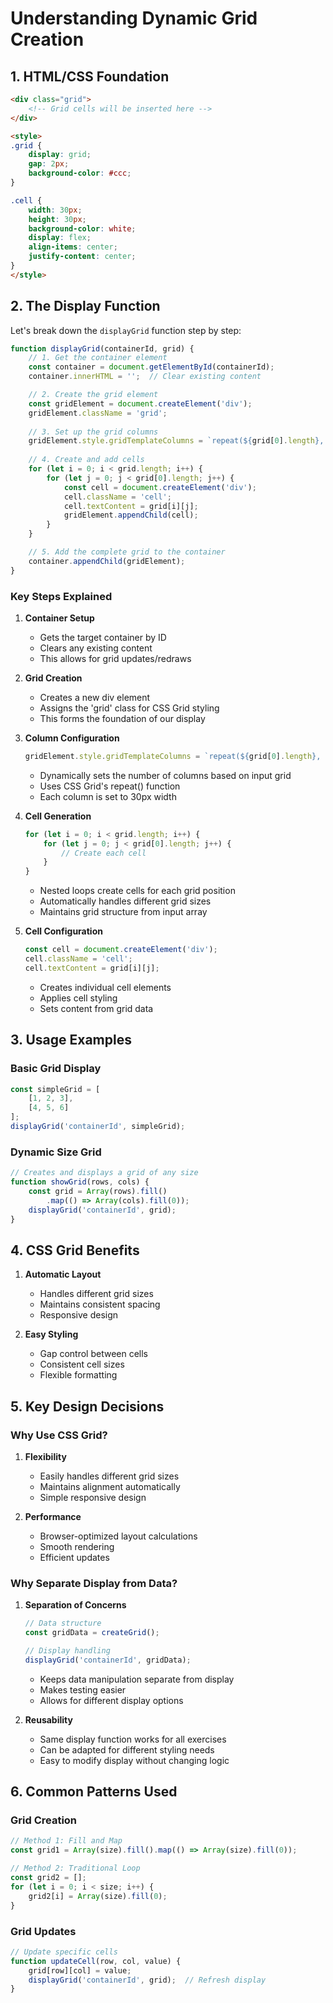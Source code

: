 # Understanding Dynamic Grid Creation

## 1. HTML/CSS Foundation
```html
<div class="grid">
    <!-- Grid cells will be inserted here -->
</div>

<style>
.grid {
    display: grid;
    gap: 2px;
    background-color: #ccc;
}

.cell {
    width: 30px;
    height: 30px;
    background-color: white;
    display: flex;
    align-items: center;
    justify-content: center;
}
</style>
```

## 2. The Display Function
Let's break down the `displayGrid` function step by step:

```javascript
function displayGrid(containerId, grid) {
    // 1. Get the container element
    const container = document.getElementById(containerId);
    container.innerHTML = '';  // Clear existing content

    // 2. Create the grid element
    const gridElement = document.createElement('div');
    gridElement.className = 'grid';
    
    // 3. Set up the grid columns
    gridElement.style.gridTemplateColumns = `repeat(${grid[0].length}, 30px)`;
    
    // 4. Create and add cells
    for (let i = 0; i < grid.length; i++) {
        for (let j = 0; j < grid[0].length; j++) {
            const cell = document.createElement('div');
            cell.className = 'cell';
            cell.textContent = grid[i][j];
            gridElement.appendChild(cell);
        }
    }

    // 5. Add the complete grid to the container
    container.appendChild(gridElement);
}
```

### Key Steps Explained

1. **Container Setup**
   - Gets the target container by ID
   - Clears any existing content
   - This allows for grid updates/redraws

2. **Grid Creation**
   - Creates a new div element
   - Assigns the 'grid' class for CSS Grid styling
   - This forms the foundation of our display

3. **Column Configuration**
   ```javascript
   gridElement.style.gridTemplateColumns = `repeat(${grid[0].length}, 30px)`;
   ```
   - Dynamically sets the number of columns based on input grid
   - Uses CSS Grid's repeat() function
   - Each column is set to 30px width

4. **Cell Generation**
   ```javascript
   for (let i = 0; i < grid.length; i++) {
       for (let j = 0; j < grid[0].length; j++) {
           // Create each cell
       }
   }
   ```
   - Nested loops create cells for each grid position
   - Automatically handles different grid sizes
   - Maintains grid structure from input array

5. **Cell Configuration**
   ```javascript
   const cell = document.createElement('div');
   cell.className = 'cell';
   cell.textContent = grid[i][j];
   ```
   - Creates individual cell elements
   - Applies cell styling
   - Sets content from grid data

## 3. Usage Examples

### Basic Grid Display
```javascript
const simpleGrid = [
    [1, 2, 3],
    [4, 5, 6]
];
displayGrid('containerId', simpleGrid);
```

### Dynamic Size Grid
```javascript
// Creates and displays a grid of any size
function showGrid(rows, cols) {
    const grid = Array(rows).fill()
        .map(() => Array(cols).fill(0));
    displayGrid('containerId', grid);
}
```

## 4. CSS Grid Benefits
1. **Automatic Layout**
   - Handles different grid sizes
   - Maintains consistent spacing
   - Responsive design

2. **Easy Styling**
   - Gap control between cells
   - Consistent cell sizes
   - Flexible formatting

## 5. Key Design Decisions

### Why Use CSS Grid?
1. **Flexibility**
   - Easily handles different grid sizes
   - Maintains alignment automatically
   - Simple responsive design

2. **Performance**
   - Browser-optimized layout calculations
   - Smooth rendering
   - Efficient updates

### Why Separate Display from Data?
1. **Separation of Concerns**
   ```javascript
   // Data structure
   const gridData = createGrid();
   
   // Display handling
   displayGrid('containerId', gridData);
   ```
   - Keeps data manipulation separate from display
   - Makes testing easier
   - Allows for different display options

2. **Reusability**
   - Same display function works for all exercises
   - Can be adapted for different styling needs
   - Easy to modify display without changing logic

## 6. Common Patterns Used

### Grid Creation
```javascript
// Method 1: Fill and Map
const grid1 = Array(size).fill().map(() => Array(size).fill(0));

// Method 2: Traditional Loop
const grid2 = [];
for (let i = 0; i < size; i++) {
    grid2[i] = Array(size).fill(0);
}
```

### Grid Updates
```javascript
// Update specific cells
function updateCell(row, col, value) {
    grid[row][col] = value;
    displayGrid('containerId', grid);  // Refresh display
}
```

